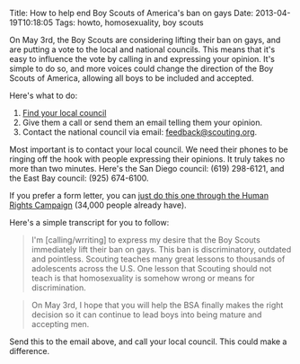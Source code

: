 Title: How to help end Boy Scouts of America's ban on gays
Date: 2013-04-19T10:18:05
Tags: howto, homosexuality, boy scouts


On May 3rd, the Boy Scouts are considering lifting their ban on gays, and are putting a vote to the local and national councils. This means that it's easy to influence the vote by calling in and expressing your opinion. It's simple to do so, and more voices could change the direction of the Boy Scouts of America, allowing all boys to be included and accepted. 

Here's what to do:

1. [Find your local council][1]
2. Give them a call or send them an email telling them your opinion.
3. Contact the national council via email: <a href="mailto:feedback@scouting.org">feedback@scouting.org</a>.

Most important is to contact your local council. We need their phones to be ringing off the hook with people expressing their opinions. It truly takes no more than two minutes. Here's the San Diego council: (619) 298-6121, and the East Bay council: (925) 674-6100.

If you prefer a form letter, you can [just do this one through the Human Rights Campaign][2] (34,000 people already have).

Here's a simple transcript for you to follow:

> I'm [calling/wrriting] to express my desire that the Boy Scouts immediately lift their ban on gays. This ban is discriminatory, outdated and pointless. Scouting teaches many great lessons to thousands of adolescents across the U.S. One lesson that Scouting should not teach is that homosexuality is somehow wrong or means for discrimination. 

> On May 3rd, I hope that you will help the BSA finally makes the right decision so it can continue to lead boys into being mature and accepting men.

Send this to the email above, and call your local council. This could make a difference.

[1]: http://www.scouting.org/LocalCouncilLocator.aspx
[2]: https://secure3.convio.net/hrc/site/Advocacy?cmd=display&page=UserAction&id=1623&autologin=true&utm_term=link2&JServSessionIdr004=on4q7x9ly4.app304a
